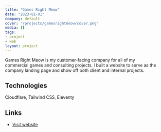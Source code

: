 ```yaml
---
title: "Games Right Meow"
date: "2023-01-01"
company: default
cover: "/projects/gamesrightmeow/cover.png"
media: []
tags:
- project
- web
layout: project
---
```


Games Right Meow is my customer-facing company for all of my commercial games and consulting projects. I built a website to serve as the company landing page and show off both client and internal projects.

## Technologies
Cloudflare, Tailwind CSS, Eleventy

## Links
* [Visit website](http://gamesrightmeow.com)